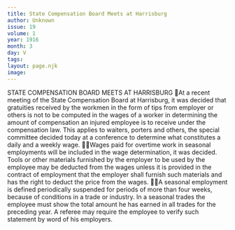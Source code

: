 ```yaml
---
title: State Compensation Board Meets at Harrisburg
author: Unknown
issue: 19
volume: 1
year: 1916
month: 3
day: V
tags:
layout: page.njk
image:
---
```

STATE COMPENSATION BOARD MEETS AT HARRISBURG At a recent meeting of the State Compensation Board at Harrisburg, it was decided that gratuities received by the workmen in the form of tips from employer or others is not to be computed in the wages of a worker in determining the amount of compensation an injured employee is to receive under the compensation law. This applies to waiters, porters and others, the special committee decided today at a conference to determine what constitutes a daily and a weekly wage. Wages paid for overtime work in seasonal employments will be included in the wage determination, it was decided. Tools or other materials furnished by the employer to be used by the employee may be deducted from the wages unless it is provided in the contract of employment that the employer shall furnish such materials and has the right to deduct the price from the wages. A seasonal employment is defined periodically suspended for periods of more than four weeks, because of conditions in a trade or industry. In a seasonal trades the employee must show the total amount he has earned in all trades for the preceding year. A referee may require the employee to verify such statement by word of his employers. 
